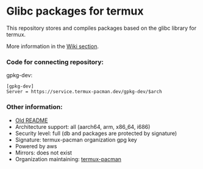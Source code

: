 # Glibc packages for termux
This repository stores and compiles packages based on the glibc library for termux.

More information in the [Wiki section](https://github.com/termux-pacman/glibc-packages/wiki).

### Code for connecting repository:
gpkg-dev:
```
[gpkg-dev]
Server = https://service.termux-pacman.dev/gpkg-dev/$arch
```

### Other information:
 - [Old README](/README-old.md)
 - Architecture support: all (aarch64, arm, x86_64, i686)
 - Security level: full (db and packages are protected by signature)
 - Signature: termux-pacman organization gpg key
 - Powered by aws
 - Mirrors: does not exist
 - Organization maintaining: [termux-pacman](https://github.com/termux-pacman)
